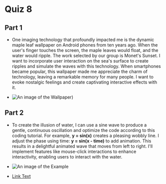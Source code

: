 # Quiz 8 
## Part 1

- One imaging technology that profoundly impacted me is the dynamic maple leaf wallpaper on Android phones from ten years ago. When the user's finger touches the screen, the maple leaves would float, and the water would ripple. The work selected by our group is Monet's Sunset. I want to incorporate user interaction on the sea's surface to create ripples and simulate the waves with this technology. When smartphones became popular, this wallpaper made me appreciate the charm of technology, leaving a remarkable memory for many people. I want to evoke nostalgic feelings and create captivating interactive effects with it.

- ![An image of the Wallpaper](https://www.google.com/imgres?imgurl=https%3A%2F%2Fwww.wallpapertip.com%2Fwmimgs%2F38-385924_live-water-wallpaper-download.png&tbnid=uRISrel7iGjLrM&vet=10CAQQxiAoA2oXChMIoK-hoM7RgQMVAAAAAB0AAAAAEA4..i&imgrefurl=https%3A%2F%2Fwww.wallpapertip.com%2Ffr%2FhJoowT%2F&docid=MfnDGup1zgnXnM&w=320&h=480&itg=1&q=samsung%20maple%20leaf%20live%20wallpaper&ved=0CAQQxiAoA2oXChMIoK-hoM7RgQMVAAAAAB0AAAAAEA4))

## Part 2
- To create the illusion of water, I can use a sine wave to produce a gentle, continuous oscillation and optimize the code according to this coding tutorial. For example, **y = sin(x)** creates a pleasing wobbly line. I adjust the phase using time: **y = sin(x - time)** to add animation. This results in a delightful animated wave that moves from left to right. I'll implement features like mouse-click interactions to enhance interactivity, enabling users to interact with the water.

- ![An image of the Example](readmeImages/Coding_Example.png)
- [Link Text](https://slembcke.github.io/WaterWaves)
